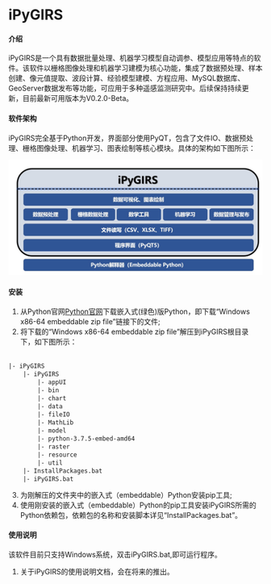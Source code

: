 # iPyGIRS

#### 介绍
iPyGIRS是一个具有数据批量处理、机器学习模型自动调参、模型应用等特点的软件。该软件以栅格图像处理和机器学习建模为核心功能，集成了数据预处理、样本创建、像元值提取、波段计算、经验模型建模、方程应用、MySQL数据库、GeoServer数据发布等功能，可应用于多种遥感监测研究中。后续保持持续更新，目前最新可用版本为V0.2.0-Beta。

#### 软件架构
iPyGIRS完全基于Python开发，界面部分使用PyQT，包含了文件IO、数据预处理、栅格图像处理、机器学习、图表绘制等核心模块。具体的架构如下图所示：

![iPyGIRS软件架构](./images/SoftwareArchitecture.jpg)

#### 安装

1.  从Python官网[Python官网](https://www.python.org/)下载嵌入式(绿色)版Python，即下载“Windows x86-64 embeddable zip file”链接下的文件;
2.  将下载的“Windows x86-64 embeddable zip file”解压到iPyGIRS根目录下，如下图所示：

``` file directory tree

|- iPyGIRS
    |- iPyGIRS
        |- appUI
        |- bin
        |- chart
        |- data
        |- fileIO
        |- MathLib
        |- model
        |- python-3.7.5-embed-amd64
        |- raster
        |- resource
        |- util
    |- InstallPackages.bat
    |- iPyGIRS.bat
```

3.  为刚解压的文件夹中的嵌入式（embeddable）Python安装pip工具;
4.  使用刚安装的嵌入式（embeddable）Python的pip工具安装iPyGIRS所需的Python依赖包，依赖包的名称和安装脚本详见“InstallPackages.bat”。

#### 使用说明

该软件目前只支持Windows系统，双击iPyGIRS.bat,即可运行程序。

1.  关于iPyGIRS的使用说明文档，会在将来的推出。